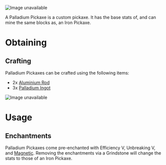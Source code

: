 ![Image unavailable](https://i.imgur.com/ocHZqFX.gif)

A Palladium Pickaxe is a custom pickaxe. It has the base stats of, and can mine the same blocks as, an Iron Pickaxe.

# Obtaining

## Crafting

Palladium Pickaxes can be crafted using the following items:

* 2x [Aluminium Rod](Aluminium-Rod)
* 3x [Palladium Ingot](Palladium-Ingot)

![Image unavailable](https://i.imgur.com/xHb013m.png)

# Usage

## Enchantments

Palladium Pickaxes come pre-enchanted with Efficiency V, Unbreaking V, and [Magnetic](Magnetic). Removing the enchantments via a Grindstone will change the stats to those of an Iron Pickaxe.